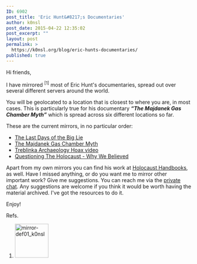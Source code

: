 ```yaml
---
ID: 6902
post_title: 'Eric Hunt&#8217;s Documentaries'
author: k0nsl
post_date: 2015-04-22 12:35:02
post_excerpt: ""
layout: post
permalink: >
  https://k0nsl.org/blog/eric-hunts-documentaries/
published: true
---
```

Hi friends,

I have mirrored <sup>[1]</sup> most of Eric Hunt's documentaries, spread out over several different servers around the world.

You will be geolocated to a location that is closest to where you are, in most cases. This is particularly true for his documentary <strong><em>“The Majdanek Gas Chamber Myth”</em></strong> which is spread across six different locations so far.

These are the current mirrors, in no particular order:
<ul class="list-2">
	<li><a class="postlink" title="" href="http://tldotbl.mirror.k0nsl.org/" rel="nofollow" data-original-title="">The Last Days of the Big Lie</a></li>
	<li><a class="postlink" title="" href="http://eh.mirror.k0nsl.org/" rel="nofollow" data-original-title="">The Majdanek Gas Chamber Myth</a></li>
	<li><a class="postlink" title="" href="http://gaschamberhoax.mirror.k0nsl.org/" rel="nofollow" data-original-title="">Treblinka Archaeology Hoax video</a></li>
        <li><a class="postlink" title="" href="http://questioningtheholocaust.mirror.k0nsl.org/" rel="nofollow" data-original-title="">Questioning The Holocaust - Why We Believed</a></li>
</ul>
Apart from my own mirrors you can find his work at <a class="postlink" title="" href="http://holocausthandbooks.com/index.php?author_id=15" rel="nofollow" data-original-title="">Holocaust Handbooks</a>, as well. Have I missed anything, or do you want me to mirror other important work? Give me suggestions. You can reach me via the <a title="k0nsl-subrosa" href="https://k0nsl.org/blog/an-update-on-the-subrosa-situation/">private chat</a>. Any suggestions are welcome if you think it would be worth having the material archived. I've got the resources to do it.

Enjoy! <img class="wpml_ico" src="https://k0nsl.org/blog/k1/plugins/wp-monalisa/icons/icon_thumbup.gif" alt="" />
<div class="breaking-line br-style-1"></div>
Refs.
<ol style="list-style-type: decimal;">
	<li><a href="https://k0nsl.org/blog/k1/uploads/2015/04/mirror-def01_k0nsl.jpg"><img class="alignnone size-thumbnail wp-image-6904" src="https://k0nsl.org/blog/k1/uploads/2015/04/mirror-def01_k0nsl-91x92.jpg" alt="mirror-def01_k0nsl" width="91" height="92" /></a></li>
</ol>